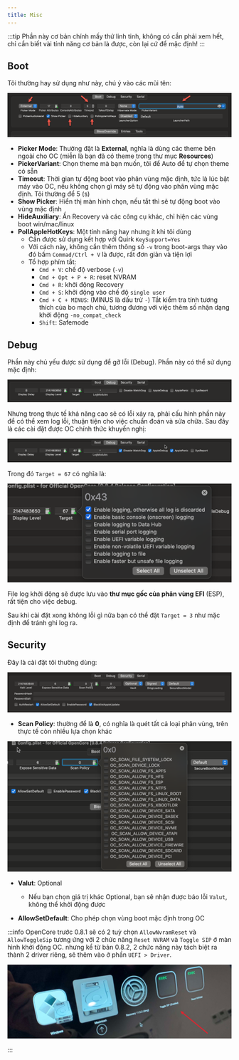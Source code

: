 ```yaml
---
title: Misc
---
```


:::tip
Phần này cơ bản chính mấy thứ linh tinh, không có cần phải xem hết, chỉ cần biết vài tính năng cơ bản là được, còn lại cứ để mặc định!
:::

## Boot

Tôi thường hay sử dụng như này, chú ý vào các mũi tên:

![](/img/docs/opencore-config/occ-misc-boot.png)

+ **Picker Mode**: Thường đặt là **External**, nghĩa là dùng các theme bên ngoài cho OC (miễn là bạn đã có theme trong thư mục **Resources**)
+ **PickerVariant**: Chọn theme mà bạn muốn, tôi để Auto để tự chọn theme có sẵn
+ **Timeout**: Thời gian tự động boot vào phân vùng mặc định, tức là lúc bật máy vào OC, nếu không chọn gì máy sẽ tự động vào phân vùng mặc định. Tôi thường để 5 (s)
+ **Show Picker**: Hiển thị màn hình chọn, nếu tắt thì sẽ tự động boot vào vùng mặc định 
+ **HideAuxiliary**: Ẩn Recovery và các công cụ khác, chỉ hiện các vùng boot win/mac/linux
+ **PollAppleHotKeys**: Một tính năng hay nhưng ít khi tôi dùng
  + Cần được sử dụng kết hợp với Quirk `KeySupport=Yes`
  + Với cách này, không cần thêm thông số `-v` trong boot-args thay vào đó bấm `Commad/Ctrl + V` là được, rất đơn giản và tiện lợi
  + Tổ hợp phím tắt:
    + `Cmd + V`: chế độ verbose (`-v`)
    + `Cmd + Opt + P + R`: reset NVRAM
    + `Cmd + R`: khởi động Recovery
    + `Cmd + S`: khởi động vào chế độ `single user`
    + `Cmd + C + MINUS`: (MINUS là dấu trừ `-`) Tắt kiểm tra tính tương thích của bo mạch chủ, tương đương với việc thêm số nhận dạng khởi động `-no_compat_check`
    + `Shift`: Safemode

## Debug

Phần này chủ yếu được sử dụng để gỡ lỗi (Debug). Phần này có thể sử dụng mặc định:

![](/img/docs/opencore-config/occ-misc-debug.png)

Nhưng trong thực tế khả năng cao sẽ có lỗi xảy ra, phải cấu hình phần này để có thể xem log lỗi, thuận tiện cho việc chuẩn đoán và sửa chữa. Sau đây là các cài đặt được OC chính thức khuyến nghị:

![](/img/docs/opencore-config/occ-misc-debug-mod.png)

Trong đó `Target = 67` có nghĩa là:

![](/img/docs/opencore-config/occ-misc-debug-target.png)

File log khởi động sẽ được lưu vào **thư mục gốc của phân vùng EFI** (ESP), rất tiện cho việc debug.

Sau khi cài đặt xong không lỗi gì nữa bạn có thể đặt `Target = 3` như mặc định để tránh ghi log ra.

## Security

Đây là cài đặt tôi thường dùng:

![](/img/docs/opencore-config/occ-misc-security.png)

+ **Scan Policy**: thường để là **0**, có nghĩa là quét tất cả loại phân vùng, trên thực tế còn nhiều lựa chọn khác

![](/img/docs/opencore-config/occ-misc-security-sc.png)

+ **Valut**: Optional
  + Nếu bạn chọn giá trị khác Optional, bạn sẽ nhận được báo lỗi `Valut`, không thể khởi động được

+ **AllowSetDefault**: Cho phép chọn vùng boot mặc định trong OC

:::info
OpenCore trước 0.8.1 sẽ có 2 tuỳ chọn `AllowNvramReset` và `AllowToggleSip` tương ứng với 2 chức năng `Reset NVRAM` và `Toggle SIP` ở màn hình khởi động OC. nhưng kể từ bản 0.8.2, 2 chức năng này tách biệt ra thành 2 driver riêng, sẽ thêm vào ở phần `UEFI > Driver`.

![](/img/docs/opencore-config/oc-boot-screen.jpeg)

:::